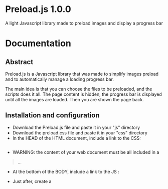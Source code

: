 Preload.js 1.0.0
=====

A light Javascript library made to preload images and display a progress bar


Documentation
=====


Abstract
------

Preload.js is a Javascript library that was made to simplify images preload and to automatically manage a loading progress bar.

The main idea is that you can choose the files to be preloaded, and the scripts does it all.
The page content is hidden, the progress bar is displayed until all the images are loaded. Then you are shown the page back.


Installation and configuration
------

- Download the Preload.js file and paste it in your "js" directory
- Download the preload.css file and paste it in your "css" directory
- In the HEAD of the HTML document, include a link to the CSS:
<pre><code><link rel="stylesheet" type="text/css" href="css/preload.css" /></code></pre>
- WARNING: the content of your web document must be all included in a
> <div id="wrapper">...</div>
- At the bottom of the BODY, include a link to the JS :
> <script type="text/javascript" src="js/Preload.js"></script>
- Just after, create a <SCRIPT> tag and paste the following:
> 
> // List the resources to be loaded here:
> var elements = [
> 	/* Customize the files list: */
> 	'img/bg-content-01.jpg',
> 	'img/bg-content-02.jpg',
> 	'img/bg-content-03.jpg',
> 	'img/bg-content-04.jpg',
> 	'img/bg-content-05.jpg'
> ];
> 
> // Preload instance: 
> var preload = new Preload();
> 
> // Preload initialization with the elements to be loaded and a callback method: 
> preload.init( 'wrapper', elements, function() {
> 	// This is the callback method called after the preload finishes, and after the #wrapper content is displayed again 
> 	// You can customize here: 
> 	alert('Resources loaded!');
> });

- Then if you want to customize the look of the progress bar, feel free to modify the preload.css content.

Changelog
=====

1.0.0 (2013-06-18)
-----

* Initial project


Contributors
=====

* [Rémy Vuong, repo owner, main contributor](https://github.com/rvuong)
